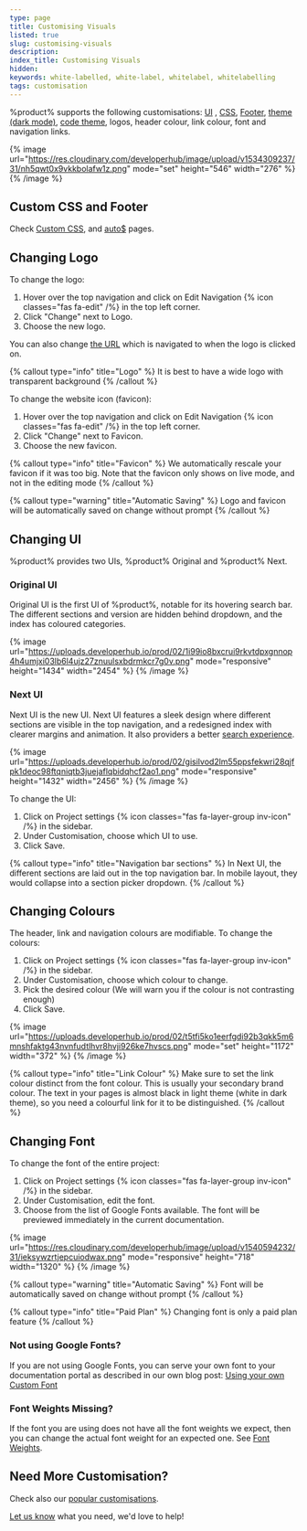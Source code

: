 ```yaml
---
type: page
title: Customising Visuals
listed: true
slug: customising-visuals
description: 
index_title: Customising Visuals
hidden: 
keywords: white-labelled, white-label, whitelabel, whitelabelling
tags: customisation
---
```


%product% supports the following customisations: [UI](/support-center/customising-visuals#changing-ui) , [CSS](/support-center/custom-css), [Footer](/support-center/custom-footer), [theme (dark mode)](/support-center/theme), [code theme](/support-center/code-theme), logos, header colour, link colour, font and navigation links.

{% image url="https://res.cloudinary.com/developerhub/image/upload/v1534309237/31/nh5qwt0x9vkkbolafw1z.png" mode="set" height="546" width="276" %}
{% /image %}

## Custom CSS and Footer

Check [Custom CSS](/support-center/custom-css), and [auto$](/support-center/custom-footer) pages.

## Changing Logo

To change the logo:

1. Hover over the top navigation and click on Edit Navigation {% icon classes="fas fa-edit" /%} in the top left corner.
2. Click "Change" next to Logo.
3. Choose the new logo.

You can also change [the URL](/support-center/customising-visuals#adding-links--home-button) which is navigated to when the logo is clicked on.

{% callout type="info" title="Logo" %}
It is best to have a wide logo with transparent background
{% /callout %}

To change the website icon (favicon):

1. Hover over the top navigation and click on Edit Navigation {% icon classes="fas fa-edit" /%} in the top left corner.
2. Click "Change" next to Favicon.
3. Choose the new favicon.

{% callout type="info" title="Favicon" %}
We automatically rescale your favicon if it was too big. Note that the favicon only shows on live mode, and not in the editing mode
{% /callout %}

{% callout type="warning" title="Automatic Saving" %}
Logo and favicon will be automatically saved on change without prompt
{% /callout %}

## Changing UI

%product% provides two UIs, %product% Original and %product% Next.

### Original UI

Original UI is the first UI of %product%, notable for its hovering search bar. The different sections and version are hidden behind dropdown, and the index has coloured categories.

{% image url="https://uploads.developerhub.io/prod/02/1i99io8bxcrui9rkvtdpxgnnop4h4umjxi03lb6l4ujz27znuulsxbdrmkcr7g0v.png" mode="responsive" height="1434" width="2454" %}
{% /image %}

### Next UI

Next UI is the new UI. Next UI features a sleek design where different sections are visible in the top navigation, and a redesigned index with clearer margins and animation. It also providers a better [search experience](/support-center/using-search#next-ui-search).

{% image url="https://uploads.developerhub.io/prod/02/gisilvod2lm55ppsfekwri28qjfpk1deoc98ftqniqtb3juejaflqbidqhcf2ao1.png" mode="responsive" height="1432" width="2456" %}
{% /image %}

To change the UI:

1. Click on Project settings {% icon classes="fas fa-layer-group inv-icon" /%} in the sidebar.
2. Under Customisation, choose which UI to use.
3. Click Save.

{% callout type="info" title="Navigation bar sections" %}
In Next UI, the different sections are laid out in the top navigation bar. In mobile layout, they would collapse into a section picker dropdown.
{% /callout %}

## Changing Colours

The header, link and navigation colours are modifiable. To change the colours:

1. Click on Project settings {% icon classes="fas fa-layer-group inv-icon" /%} in the sidebar.
2. Under Customisation, choose which colour to change.
3. Pick the desired colour (We will warn you if the colour is not contrasting enough)
4. Click Save.

{% image url="https://uploads.developerhub.io/prod/02/t5tfi5ko1eerfgdi92b3qkk5m6mnshfaktg43nvnfudtlhvr8hvji926ke7hvscs.png" mode="set" height="1172" width="372" %}
{% /image %}

{% callout type="info" title="Link Colour" %}
Make sure to set the link colour distinct from the font colour. This is usually your secondary brand colour. The text in your pages is almost black in light theme (white in dark theme), so you need a colourful link for it to be distinguished.
{% /callout %}

## Changing Font

To change the font of the entire project:

1. Click on Project settings {% icon classes="fas fa-layer-group inv-icon" /%} in the sidebar.
2. Under Customisation, edit the font.
3. Choose from the list of Google Fonts available. The font will be previewed immediately in the current documentation.

{% image url="https://res.cloudinary.com/developerhub/image/upload/v1540594232/31/ieksywzrtjepcuiodwax.png" mode="responsive" height="718" width="1320" %}
{% /image %}

{% callout type="warning" title="Automatic Saving" %}
Font will be automatically saved on change without prompt
{% /callout %}

{% callout type="info" title="Paid Plan" %}
Changing font is only a paid plan feature
{% /callout %}

### Not using Google Fonts?

If you are not using Google Fonts, you can serve your own font to your documentation portal as described in our own blog post: [Using your own Custom Font](https://developerhub.io/blog/using-your-own-font/)

### Font Weights Missing?

If the font you are using does not have all the font weights we expect, then you can change the actual font weight for an expected one. See [Font Weights](/support-center/custom-css#font-weights).

## Need More Customisation?

Check also our [popular customisations](/support-center/css-customisations).

[Let us know](/support-center/contact-us) what you need, we'd love to help!